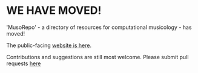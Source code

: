 # WE HAVE MOVED!

'MusoRepo' - a directory of resources for computational musicology - has moved!

The public-facing [website is here](http://fourscoreandmore.org/MusoRepo/).

Contributions and suggestions are still most welcome. Please submit pull requests [here](https://github.com/fourscoreandmore/fourscoreandmore.org/tree/master/musoRepo)
